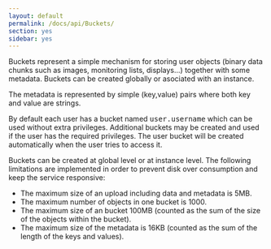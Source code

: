 ```yaml
---
layout: default
permalink: /docs/api/Buckets/
section: yes
sidebar: yes
---
```


Buckets represent a simple mechanism for storing user objects (binary data chunks such as images, monitoring lists, displays...) together with some metadata. Buckets can be created globally or asociated with an instance.

The metadata is represented by simple (key,value) pairs where both key and value are strings.

By default each user has a bucket named <tt>user.username</tt> which can be used without extra privileges. Additional buckets may be created and used if the user has the required privileges. The user bucket will be created automatically when the user tries to access it.

Buckets can be created at global level or at instance level. 
The following limitations are implemented in order to prevent disk over consumption and keep the service responsive:
* The maximum size of an upload including data and metadata is 5MB.
* The maximum number of objects in one bucket is 1000.
* The maximum size of an bucket 100MB (counted as the sum of the size of the objects within the bucket).
* The maximum size of the metadata is 16KB (counted as the sum of the length of the keys and values).

